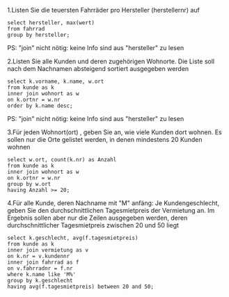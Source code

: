 1.Listen Sie die teuersten Fahrräder pro Hersteller (herstellernr) auf
```mysql
select hersteller, max(wert)
from fahrrad
group by hersteller;
```
PS: "join" nicht nötig: keine Info sind aus "hersteller" zu lesen

2.Listen Sie alle Kunden und deren zugehörigen Wohnorte. Die Liste soll nach dem Nachnamen absteigend sortiert ausgegeben werden
```mysql
select k.vorname, k.name, w.ort
from kunde as k
inner join wohnort as w
on k.ortnr = w.nr
order by k.name desc;
```
PS: "join" nicht nötig: keine Info sind aus "hersteller" zu lesen

3.Für jeden Wohnort(ort) , geben Sie an, wie viele Kunden dort wohnen. Es sollen nur die Orte gelistet werden, in denen mindestens 20 Kunden wohnen
```mysql
select w.ort, count(k.nr) as Anzahl
from kunde as k
inner join wohnort as w
on k.ortnr = w.nr
group by w.ort
having Anzahl >= 20;
```

4.Für alle Kunde, deren Nachname mit "M" anfäng: Je Kundengeschlecht, geben Sie den durchschnittlichen Tagesmietpreis der Vermietung an. Im Ergebnis sollen aber nur die Zeilen ausgegeben werden, deren durchschnittlicher Tagesmietpreis zwischen 20 und 50 liegt
```mysql
select k.geschlecht, avg(f.tagesmietpreis)
from kunde as k
inner join vermietung as v
on k.nr = v.kundennr
inner join fahrrad as f
on v.fahrradnr = f.nr
where k.name like 'M%'
group by k.geschlecht
having avg(f.tagesmietpreis) between 20 and 50;
```
